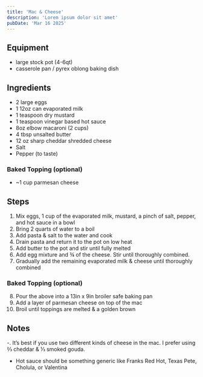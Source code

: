 ```yaml
---
title: 'Mac & Cheese'
description: 'Lorem ipsum dolor sit amet'
pubDate: 'Mar 16 2025'
---
```


## Equipment

- large stock pot (4-6qt)
- casserole pan / pyrex oblong baking dish

## Ingredients

- 2 large eggs
- 1 12oz can evaporated milk
- 1 teaspoon dry mustard
- 1 teaspoon vinegar based hot sauce
- 8oz elbow macaroni (2 cups)
- 4 tbsp unsalted butter
- 12 oz sharp cheddar shredded cheese
- Salt
- Pepper (to taste)

### Baked Topping (optional)

- ~1 cup parmesan cheese

## Steps

1. Mix eggs, 1 cup of the evaporated milk, mustard, a pinch of salt, pepper, and hot sauce in a bowl
2. Bring 2 quarts of water to a boil
3. Add pasta & salt to the water and cook
4. Drain pasta and return it to the pot on low heat
5. Add butter to the pot and stir until fully melted
6. Add egg mixture and ¾ of the cheese. Stir until thoroughly combined.
7. Gradually add the remaining evaporated milk & cheese until thoroughly combined

### Baked Topping (optional)

8. Pour the above into a 13in x 9in broiler safe baking pan
9. Add a layer of parmesan cheese on top of the mac
10. Broil until toppings are melted & a golden brown

## Notes

-. It’s best if you use two different kinds of cheese in the mac. I prefer using ⅔ cheddar & ⅓ smoked gouda.

- Hot sauce should be something generic like Franks Red Hot, Texas Pete, Cholula, or Valentina
